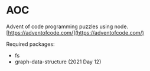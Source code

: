 # AOC

Advent of code programming puzzles using node.
[https://adventofcode.com/](https://adventofcode.com/)

Required packages:
* fs
* graph-data-structure (2021 Day 12)